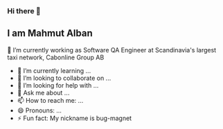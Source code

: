 ### Hi there 👋
## I am Mahmut Alban

🔭 I’m currently working as Software QA Engineer at Scandinavia's largest taxi network, Cabonline Group AB
- 🌱 I’m currently learning ...
- 👯 I’m looking to collaborate on ...
- 🤔 I’m looking for help with ...
- 💬 Ask me about ...
- 📫 How to reach me: ...
- 😄 Pronouns: ...
- ⚡ Fun fact: My nickname is bug-magnet

